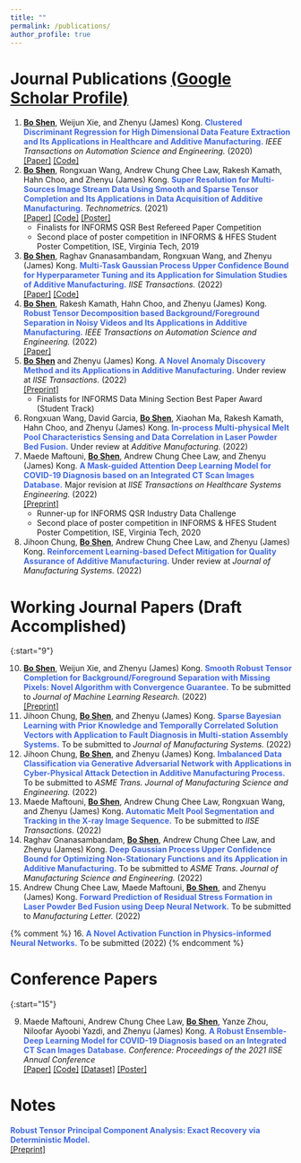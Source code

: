 ```yaml
---
title: ""
permalink: /publications/
author_profile: true
---
```

# Journal Publications [(Google Scholar Profile)](https://scholar.google.com/citations?user=OO3dy4wAAAAJ&hl=en)
1. <b><ins>Bo Shen</ins></b>, Weijun Xie, and Zhenyu (James) Kong. <b><span style="color:RoyalBlue">Clustered Discriminant Regression for High Dimensional Data Feature Extraction and Its Applications in Healthcare and Additive Manufacturing.</span></b> <i>IEEE Transactions on Automation Science and Engineering.</i> (2020) <br> [[Paper]](https://ieeexplore.ieee.org/document/9237105)   [[Code]](https://github.com/BoShen0/TASE-CDR)
2. <b><ins>Bo Shen</ins></b>, Rongxuan Wang, Andrew Chung Chee Law, Rakesh Kamath, Hahn Choo, and Zhenyu (James) Kong. <b><span style="color:RoyalBlue">Super Resolution for Multi-Sources Image Stream Data Using Smooth and Sparse Tensor Completion and Its Applications in Data Acquisition of Additive Manufacturing.</span></b> <i>Technometrics.</i> (2021) <br>[[Paper]](https://www.tandfonline.com/doi/full/10.1080/00401706.2021.1905074) [[Code]](https://www.tandfonline.com/doi/suppl/10.1080/00401706.2021.1905074?scroll=top) [[Poster]](http://boshen0.github.io/files/SSTCtechnometrics.pdf)
     * Finalists for INFORMS QSR Best Refereed Paper Competition
     * Second place of poster competition in INFORMS & HFES Student Poster Competition, ISE, Virginia Tech, 2019
3. <b><ins>Bo Shen</ins></b>, Raghav Gnanasambandam, Rongxuan Wang, and Zhenyu (James) Kong. <b><span style="color:RoyalBlue">Multi-Task Gaussian Process Upper Confidence Bound for Hyperparameter Tuning and its Application for Simulation Studies of Additive Manufacturing.</span></b> <i>IISE Transactions.</i> (2022)  <br>[[Paper]](https://www.tandfonline.com/doi/full/10.1080/24725854.2022.2039813) [[Code]](https://github.com/BoShen0/Multi-task-GPUCB)
4. <b><ins>Bo Shen</ins></b>, Rakesh Kamath, Hahn Choo, and Zhenyu (James) Kong. <b><span style="color:RoyalBlue">Robust Tensor Decomposition based Background/Foreground Separation in Noisy Videos and Its Applications in Additive Manufacturing.</span></b>  <i>IEEE Transactions on Automation Science and Engineering.</i> (2022) <br>[[Paper]](https://doi.org/10.1109/TASE.2022.3163674)
5. <b><ins>Bo Shen</ins></b> and Zhenyu (James) Kong. <b><span style="color:RoyalBlue">A Novel Anomaly Discovery Method and its Applications in Additive Manufacturing.</span></b> Under review at <i>IISE Transactions.</i> (2022) <br>[[Preprint]](https://doi.org/10.36227/techrxiv.16674412.v1) 
    * Finalists for INFORMS Data Mining Section Best Paper Award (Student Track)
6. Rongxuan Wang, David Garcia, <b><ins>Bo Shen</ins></b>, Xiaohan Ma, Rakesh Kamath, Hahn Choo, and Zhenyu (James) Kong. <b><span style="color:RoyalBlue">In-process Multi-physical Melt Pool Characteristics Sensing and Data Correlation in Laser Powder Bed Fusion.</span></b> Under review at <i>Additive Manufacturing.</i> (2022)
7. Maede Maftouni, <b><ins>Bo Shen</ins></b>, Andrew Chung Chee Law, and Zhenyu (James) Kong. <b><span style="color:RoyalBlue">A Mask-guided Attention Deep Learning Model for COVID-19 Diagnosis based on an Integrated CT Scan Images Database.</span></b> Major revision at <i>IISE Transactions on Healthcare Systems Engineering.</i> (2022) <br>[[Preprint]](https://doi.org/10.36227/techrxiv.18166667.v1)
     * Runner-up for INFORMS QSR Industry Data Challenge
     * Second place of poster competition in INFORMS & HFES Student Poster Competition, ISE, Virginia Tech, 2020
8. Jihoon Chung, <b><ins>Bo Shen</ins></b>, Andrew Chung Chee Law, and Zhenyu (James) Kong. <b><span style="color:RoyalBlue">Reinforcement Learning-based Defect Mitigation for Quality Assurance of Additive Manufacturing.</span></b> Under review at <i>Journal of Manufacturing Systems.</i> (2022)

# Working Journal Papers (Draft Accomplished)

{:start="9"}

10. <b><ins>Bo Shen</ins></b>, Weijun Xie, and Zhenyu (James) Kong. <b><span style="color:RoyalBlue">Smooth Robust Tensor Completion for Background/Foreground Separation with Missing Pixels: Novel Algorithm with Convergence Guarantee.</span></b> To be submitted to <i>Journal of Machine Learning Research.</i> (2022) <br>[[Preprint]](https://arxiv.org/abs/2203.16328)
11. Jihoon Chung, <b><ins>Bo Shen</ins></b>, and Zhenyu (James) Kong. <b><span style="color:RoyalBlue">Sparse Bayesian Learning with Prior Knowledge and Temporally Correlated Solution Vectors with Application to Fault Diagnosis in Multi-station Assembly Systems.</span></b> To be submitted to <i>Journal of Manufacturing Systems.</i> (2022)
12. Jihoon Chung, <b><ins>Bo Shen</ins></b>, and Zhenyu (James) Kong. <b><span style="color:RoyalBlue">Imbalanced Data Classification via Generative Adversarial Network with Applications in Cyber-Physical Attack Detection in Additive Manufacturing Process.</span></b> To be submitted to <i>ASME Trans. Journal of Manufacturing Science and Engineering.</i> (2022)
13. Maede Maftouni, <b><ins>Bo Shen</ins></b>, Andrew Chung Chee Law, Rongxuan Wang, and Zhenyu (James) Kong. <b><span style="color:RoyalBlue">Automatic Melt Pool Segmentation and Tracking in the X-ray Image Sequence.</span></b> To be submitted to <i>IISE Transactions.</i> (2022)
14. Raghav Gnanasambandam, <b><ins>Bo Shen</ins></b>, Andrew Chung Chee Law, and Zhenyu (James) Kong. <b><span style="color:RoyalBlue">Deep Gaussian Process Upper Confidence Bound for Optimizing Non-Stationary Functions and its Application in Additive Manufacturing.</span></b> To be submitted to <i>ASME Trans. Journal of Manufacturing Science and Engineering.</i> (2022)
15. Andrew Chung Chee Law, Maede Maftouni, <b><ins>Bo Shen</ins></b>, and Zhenyu (James) Kong. <b><span style="color:RoyalBlue">Forward Prediction of Residual
Stress Formation in Laser Powder Bed Fusion using Deep Neural Network.</span></b> To be submitted to <i>Manufacturing Letter.</i> (2022) 

{% comment %} 
16. <b><span style="color:RoyalBlue">A Novel Activation Function in Physics-informed Neural Networks.</span></b> To be submitted (2022)
{% endcomment %}

# Conference Papers 


{:start="15"}

9. Maede Maftouni, Andrew Chung Chee Law, <b><ins>Bo Shen</ins></b>, Yanze Zhou, Niloofar Ayoobi Yazdi, and Zhenyu (James) Kong. <b><span style="color:RoyalBlue">A Robust Ensemble-Deep Learning Model for COVID-19 Diagnosis based on an Integrated CT Scan Images Database.</span></b> <i>Conference: Proceedings of the 2021 IISE Annual Conference</i> <br>[[Paper]](https://www.proquest.com/docview/2560887697) [[Code]](https://github.com/maftouni/Corona_CT_Classification) [[Dataset]](https://github.com/maftouni/Curated_Covid_CT) [[Poster]](http://boshen0.github.io/files/CovidIISE.pdf)

# Notes
<b><span style="color:RoyalBlue">Robust Tensor Principal Component Analysis: Exact Recovery via Deterministic Model.</span></b> <br>[[Preprint]](https://arxiv.org/abs/2008.02211)
